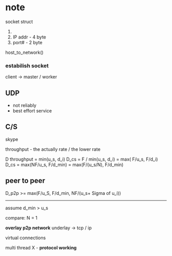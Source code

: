 # note

socket struct

1. 
2. IP addr - 4 byte
3. port# - 2 byte

host_to_network()

### estabilish socket

client -> master / worker

## UDP
+ not reliably
+ best effort service

## C/S

skype

throughput - the actually rate / the lower rate

D
throughput = min(u_s, d_i)
D_cs = F / min(u_s, d_i) = max( F/u_s, F/d_i)
D_cs = max(NF/u_s, F/d_min) = max(F/(u_s/N), F/d_min)

## peer to peer

D_p2p >= max(F/u_S, F/d_min, NF/(u_s+ Sigma of u_i))

---
assume d_min > u_s

compare:
N = 1


**overlay p2p network**
underlay -> tcp / ip

virtual connections

multi thread X -
**protocol working** 
